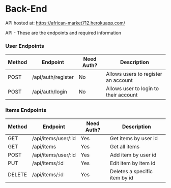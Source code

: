 # Back-End

API hosted at: https://african-market712.herokuapp.com/

API - These are the endpoints and required information

### User Endpoints 

| Method | Endpoint           | Need Auth? | Description                            |
| ------ | ------------------ | ---------- | -------------------------------------- |
| POST   | /api/auth/register | No         | Allows users to register an account    |
| POST   | /api/auth/login    | No         | Allows user to login to their account  |

### Items Endpoints

| Method | Endpoint           | Need Auth? | Description                            |
| ------ | ------------------ | ---------- | -------------------------------------- |
| GET    | /api/items/user/:id| Yes        | Get items by user id                   |
| GET    | /api/items         | Yes        | Get all items                          |
| POST   | /api/items/user/:id| Yes        | Add item by user id                    |
| PUT    | /api/items/:id     | Yes        | Edit item by item id                   |
| DELETE | /api/items/:id     | Yes        | Deletes a specific item by id          |